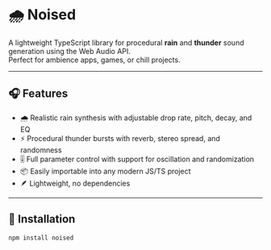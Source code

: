 # 🌧️ Noised

A lightweight TypeScript library for procedural **rain** and **thunder** sound generation using the Web Audio API.  
Perfect for ambience apps, games, or chill projects.

---

## 🎧 Features

- 🌧️ Realistic rain synthesis with adjustable drop rate, pitch, decay, and EQ
- ⚡ Procedural thunder bursts with reverb, stereo spread, and randomness
- 🎚️ Full parameter control with support for oscillation and randomization
- 📦 Easily importable into any modern JS/TS project
- 🪶 Lightweight, no dependencies

---

## 🚀 Installation

```bash
npm install noised
